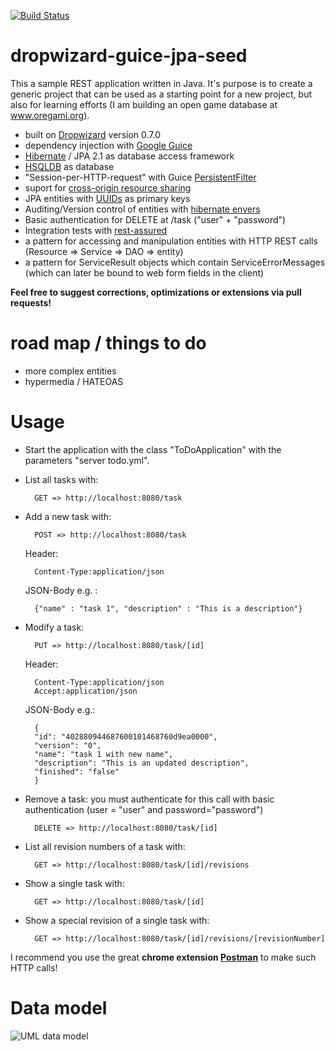 [![Build Status](https://travis-ci.org/oregami/dropwizard-guice-jpa-seed.png)](https://travis-ci.org/oregami/dropwizard-guice-jpa-seed)

dropwizard-guice-jpa-seed
=========================
This a sample REST application written in Java. It's purpose is to create a generic project that can be used as a starting point for a new project, but also for learning efforts (I am building an open game database at www.oregami.org).

- built on [Dropwizard](https://dropwizard.github.io/dropwizard/) version 0.7.0
- dependency injection with [Google Guice](https://code.google.com/p/google-guice/)
- [Hibernate](http://hibernate.org/) / JPA 2.1 as database access framework
- [HSQLDB](http://hsqldb.org/) as database
- "Session-per-HTTP-request" with Guice [PersistentFilter](https://code.google.com/p/google-guice/wiki/JPA)
- suport for [cross-origin resource sharing](http://en.wikipedia.org/wiki/Cross-origin_resource_sharing)
- JPA entities with [UUIDs](http://en.wikipedia.org/wiki/Universally_Unique_Identifier) as primary keys
- Auditing/Version control of entities with [hibernate envers](http://envers.jboss.org/)
- Basic authentication for DELETE at /task ("user" + "password")
- Integration tests with [rest-assured](https://code.google.com/p/rest-assured/)
- a pattern for accessing and manipulation entities with HTTP REST calls (Resource => Service => DAO => entity)
- a pattern for ServiceResult objects which contain ServiceErrorMessages (which can later be bound to web form fields in the client)

**Feel free to suggest corrections, optimizations or extensions via pull requests!**

# road map / things to do

* more complex entities
* hypermedia / HATEOAS


# Usage

* Start the application with the class "ToDoApplication" with the parameters "server todo.yml".

* List all tasks with:

        GET => http://localhost:8080/task

* Add a new task with:

        POST => http://localhost:8080/task

    Header:

        Content-Type:application/json

    JSON-Body e.g. :

        {"name" : "task 1", "description" : "This is a description"}

* Modify a task:

        PUT => http://localhost:8080/task/[id]

    Header:

        Content-Type:application/json
        Accept:application/json

    JSON-Body e.g.:

        {
        "id": "402880944687600101468760d9ea0000",
        "version": "0",
        "name": "task 1 with new name",
        "description": "This is an updated description",
        "finished": "false"
        }
        
* Remove a task: you must authenticate for this call with basic authentication (user = "user" and password="password")

        DELETE => http://localhost:8080/task/[id]
        
* List all revision numbers of a task with:

        GET => http://localhost:8080/task/[id]/revisions
        
* Show a single task with:

        GET => http://localhost:8080/task/[id]      
        
* Show a special revision of a single task with:

        GET => http://localhost:8080/task/[id]/revisions/[revisionNumber]
        

I recommend you use the great **chrome extension [Postman](http://getpostman.com)** to make such HTTP calls!

# Data model
![UML data model](http://wiki.oregami.org/download/attachments/7012444/DataModel.png?api=v2)
